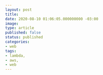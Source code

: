 ```yaml
---
layout: post
title: 
date: 2020-08-10 01:06:05.000000000 -03:00
image: 
type: article
published: false
status: published
categories:
- web
tags:
- lambda,
- aws,
- web
---
```

